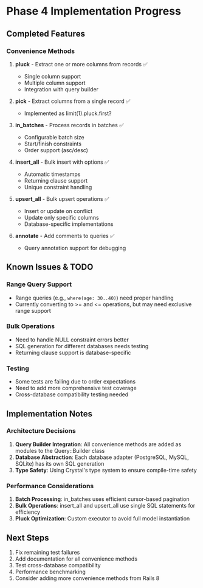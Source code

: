 # Phase 4 Implementation Progress

## Completed Features

### Convenience Methods
1. **pluck** - Extract one or more columns from records ✅
   - Single column support
   - Multiple column support
   - Integration with query builder

2. **pick** - Extract columns from a single record ✅
   - Implemented as limit(1).pluck.first?

3. **in_batches** - Process records in batches ✅
   - Configurable batch size
   - Start/finish constraints
   - Order support (asc/desc)

4. **insert_all** - Bulk insert with options ✅
   - Automatic timestamps
   - Returning clause support
   - Unique constraint handling

5. **upsert_all** - Bulk upsert operations ✅
   - Insert or update on conflict
   - Update only specific columns
   - Database-specific implementations

6. **annotate** - Add comments to queries ✅
   - Query annotation support for debugging

## Known Issues & TODO

### Range Query Support
- Range queries (e.g., `where(age: 30..40)`) need proper handling
- Currently converting to >= and <= operations, but may need exclusive range support

### Bulk Operations
- Need to handle NULL constraint errors better
- SQL generation for different databases needs testing
- Returning clause support is database-specific

### Testing
- Some tests are failing due to order expectations
- Need to add more comprehensive test coverage
- Cross-database compatibility testing needed

## Implementation Notes

### Architecture Decisions
1. **Query Builder Integration**: All convenience methods are added as modules to the Query::Builder class
2. **Database Abstraction**: Each database adapter (PostgreSQL, MySQL, SQLite) has its own SQL generation
3. **Type Safety**: Using Crystal's type system to ensure compile-time safety

### Performance Considerations
1. **Batch Processing**: in_batches uses efficient cursor-based pagination
2. **Bulk Operations**: insert_all and upsert_all use single SQL statements for efficiency
3. **Pluck Optimization**: Custom executor to avoid full model instantiation

## Next Steps
1. Fix remaining test failures
2. Add documentation for all convenience methods
3. Test cross-database compatibility
4. Performance benchmarking
5. Consider adding more convenience methods from Rails 8